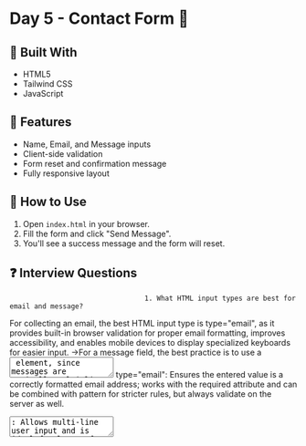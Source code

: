 # Day 5 - Contact Form 💬

## 🔧 Built With
- HTML5
- Tailwind CSS
- JavaScript

## 🧩 Features
- Name, Email, and Message inputs
- Client-side validation
- Form reset and confirmation message
- Fully responsive layout

## 🚀 How to Use
1. Open `index.html` in your browser.
2. Fill the form and click "Send Message".
3. You'll see a success message and the form will reset.

## ❓ Interview Questions
                                     1. What HTML input types are best for email and message?

For collecting an email, the best HTML input type is type="email", as it provides built-in browser validation for proper email formatting, improves accessibility, and enables mobile devices to display specialized keyboards for easier input. 
->For a message field, the best practice is to use a <textarea> element, since messages are typically multi-line and longer than what fits in a standard input box.

                                              Summary table:

Field	HTML Element & Type
Email	<input type="email" ...>
Message	<textarea ...></textarea>
type="email": Ensures the entered value is a correctly formatted email address; works with the required attribute and can be combined with pattern for stricter rules, but always validate on the server as well.

<textarea>: Allows multi-line user input and is ideal for longer free text like messages.
->These choices are considered best practice for usability and validation in modern web forms.

                              2. How do you validate form data using JavaScript?

You validate form data in JavaScript by checking user input before the form is submitted, ensuring each field meets specific criteria (such as not being empty, having the correct format, or falling in a valid range). This can be done using conditional logic and/or regular expressions, and typically involves listening for form events (like submit) and handling validation errors appropriately.

Core steps for JavaScript form validation:

->Listen for the form's submit event (or user interaction events like input for real-time validation).
->Access user input values from form elements.
->Use conditional logic (e.g., if statements) or regular expressions (for complex patterns, like email addresses) to check each field.
->If a validation rule fails, prevent form submission using event.preventDefault() and display an error message.
 ->Optionally, provide immediate feedback as the user types, not just on submission.

Example (basic):

Javascript file:
document.getElementById("myForm").addEventListener("submit", function(event) {
  const email = document.getElementById("email").value.trim();
  // Simple email regex for demonstration
  const emailPattern = /^[^\s@]+@[^\s@]+\.[^\s@]+$/;
  if (!emailPattern.test(email)) {
    alert("Please enter a valid email address.");
    event.preventDefault(); // Stop the form from submitting
  }
});

                              3. How does Tailwind improve form styling efficiency?

Tailwind CSS improves form styling efficiency through its utility-first approach, enabling rapid, consistent, and easily customizable styling directly within your HTML, without the need to write separate CSS.

Key advantages include:

Rapid Development: Developers can apply and iterate on styles directly using Tailwind’s utility classes, reducing time spent switching between HTML and CSS files and removing the need for custom stylesheets.

i)Consistency: Utility classes ensure form elements (inputs, buttons, labels, etc.) have a uniform look across all forms and browsers. The official Tailwind Forms plugin further standardizes appearance, minimizing cross-browser inconsistencies.

ii)Customization: Tailwind’s utilities are highly configurable, allowing you to adjust colors, spacing, borders, focus/focus states, and more on a per-component basis simply by changing class strings. This supports both simple and advanced design requirements without overriding framework defaults.

iii)No CSS Overhead: Styles are generated only for the classes used in your markup, which keeps the final CSS file minimal and optimizes load times.

iv)Immediate Feedback: With direct class editing in your markup, you see style changes in real-time—ideal for quickly iterating on form layouts, responsiveness, and accessibility.

v)Accessible Form Components: Tailwind’s approach encourages best practices for accessibility, especially when using community plugins or extensions (like Flowbite) that implement ARIA roles and contrast-aware color schemes out of the box.

vi)Extensibility: You can add custom styles or extend Tailwind (e.g., through plugins) when project requirements go beyond the available utilities, maintaining a consistent work style and theme.

                            4. What would you do to add backend integration for this form?

To add backend integration for your contact form, you would connect the form's submission to a server endpoint, allowing messages to be collected, emailed, stored, or processed as needed. Here’s a step-by-step overview of how to do it:

1. Set Up a Backend Endpoint
Create an API route (e.g., /api/contact) using your preferred backend framework (Node.js/Express, Python/Flask, PHP, etc.).

This endpoint should accept POST requests containing the form data (name, email, message).

Example (Node.js/Express):

javascript
const express = require('express');
const app = express();
app.use(express.json());

app.post('/api/contact', (req, res) => {
  const { name, email, message } = req.body;
  // Validate and process data here (store, email, etc.)
  // Respond with status
  res.json({ success: true, message: 'Message received!' });
});

app.listen(3000, () => console.log("Server started"));

2. Update the Frontend JavaScript to Use Fetch/AJAX
Instead of only showing a simulated success, submit the form data to your backend using fetch or XMLHttpRequest in your JS.

Handle success and error responses for user feedback.

Example (modification in your JS file):

javascript
form.addEventListener("submit", function (e) {
  e.preventDefault();

  // Gather and validate form data as before...
  const payload = {
    name: nameInput.value.trim(),
    email: emailInput.value.trim(),
    message: messageInput.value.trim()
  };

  // Use fetch to POST data to backend
  fetch('/api/contact', {
    method: 'POST',
    headers: { 'Content-Type': 'application/json' },
    body: JSON.stringify(payload)
  })
  .then(response => response.json())
  .then(data => {
    if (data.success) {
      status.textContent = "✔️ Message sent successfully!";
      status.style.color = "green";
      form.reset();
    } else {
      status.textContent = "❌ Unexpected error. Please try again.";
      status.style.color = "red";
    }
    status.classList.remove("hidden");
    setTimeout(() => status.classList.add("hidden"), 2000);
  })
  .catch(error => {
    status.textContent = "❌ Could not send. Please check your connection.";
    status.style.color = "red";
    status.classList.remove("hidden");
    setTimeout(() => status.classList.add("hidden"), 2000);
  });
});

3. Secure & Deploy
->Validate all incoming data on the backend (never trust client-side validation alone).
->Protect against spam (add a CAPTCHA, rate limits, or email verification).
->Protect user data: Ensure HTTPS is enabled for privacy.

4. Extensions
You can expand integration to:

->Store messages in a database (e.g., MongoDB, MySQL)
->Send notification emails using a service (e.g., Nodemailer for Node.js)
->Integrate with third-party form processors (Netlify Forms, Formspree) if you don’t want to build your own backend.

                5. How would you handle accessibility for this form?

To handle accessibility for your contact form effectively, consider these key practices:

Use Semantic HTML and Proper Labels

Ensure every form control has a corresponding <label> element with the for attribute matching the input’s id. This associates labels with inputs, helping screen readers identify fields clearly.

Use semantic elements like <form>, <fieldset>, and <legend> when grouping related controls.

Keyboard Navigation

Make sure all controls (inputs, buttons, textarea) are reachable and operable with a keyboard alone, following a logical tab order. This is generally native in HTML forms if structured properly.

Avoid removing default focus styles unless replaced with equally visible custom styles.

Focus Management and Visible Focus Indicators

Maintain clear, visible focus outlines (e.g., Tailwind’s focus:ring classes work well).

Manage focus after actions, for example, set focus to a status message or error message after form submission or validation errors to alert assistive technology users.

Use ARIA Roles and Properties Appropriately

Use ARIA live regions (e.g., aria-live="polite") on your status message container to announce dynamic feedback like success or error messages to screen reader users.

Avoid redundant or unnecessary ARIA if native HTML semantics suffice.

Error Identification and Instructions

Provide clear, descriptive error messages.

Link error messages to the relevant input fields using aria-describedby so screen readers can read errors in context.

Indicate required fields, either with labels or aria attributes like aria-required="true".

Input Types and Attributes

Use correct input types (type="email" for email, etc.) for native validation and mobile device keyboard optimization.

Include autocomplete attributes (e.g., autocomplete="email") to support browser autofill and usability.

Contrast and Color

Ensure color contrast meets WCAG AA standards for text and interactive elements. Tailwind's default palette aims for sufficient contrast, but verify especially for status messages and labels.

Don’t rely solely on color to convey information (e.g., validation errors)—use icons or text as well.

Responsive and Scalable Design

Ensure the form is usable on various screen sizes, supporting zoom without breaking layouts.

Testing

Test the form with screen readers (NVDA, JAWS, VoiceOver).

Test keyboard-only navigation.

Use accessibility tools (e.g., axe, Lighthouse) to check for issues.

Applying these to your existing form:

Your labels have for attributes correctly associated, which is good.

Add aria-live="polite" to your status message <p id="status"> so success/error messages are announced dynamically.

After validation errors or successful submission, move focus programmatically to the status message for screen reader users.

Make sure the focus ring is visible on inputs and buttons (Tailwind’s focus:ring provides this).

Use the HTML5 input type email for the email field to help with validation and accessibility.

Ensure error messages are linked to corresponding inputs with aria-describedby if you show inline errors.

Add aria-required="true" to required inputs if you want to explicitly convey requirement in addition to the required attribute.

Example snippet adding aria-live and focus management:

xml
<p id="status" aria-live="polite" tabindex="-1" class="hidden text-center mt-6 font-medium text-green-800"></p>
js
// After showing the status message
status.classList.remove("hidden");
status.textContent = "✔️ Message sent successfully!";
status.style.color = "green";
status.focus(); // Move keyboard/screen reader focus to status message

